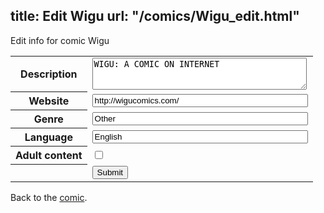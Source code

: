 title: Edit Wigu
url: "/comics/Wigu_edit.html"
---
Edit info for comic Wigu

<form name="comic" action="http://gaepostmail.appspot.com/comic/" method="post">
<table class="comicinfo">
<tr>
<th>Description</th><td><textarea name="description" cols="40" rows="3">WIGU: A COMIC ON INTERNET</textarea></td>
</tr>
<tr>
<th>Website</th><td><input type="text" name="url" value="http://wigucomics.com/" size="40"/></td>
</tr>
<tr>
<th>Genre</th><td><input type="text" name="genre" value="Other" size="40"/></td>
</tr>
<tr>
<th>Language</th><td><input type="text" name="language" value="English" size="40"/></td>
</tr>
<tr>
<th>Adult content</th><td><input type="checkbox" name="adult" value="adult" /></td>
</tr>
<tr>
<th></th><td>
<input type="hidden" name="comic" value="Wigu" />
<input type="submit" name="submit" value="Submit" />
</td>
</tr>
</table>
</form>

Back to the [comic](Wigu.html).

